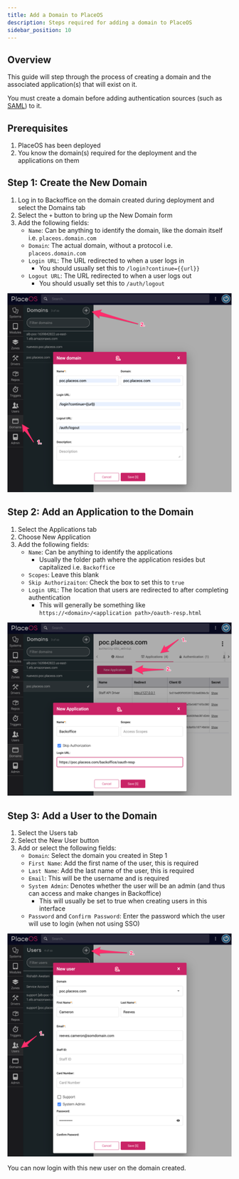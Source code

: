 ```yaml
---
title: Add a Domain to PlaceOS
description: Steps required for adding a domain to PlaceOS
sidebar_position: 10
---
```


## Overview

This guide will step through the process of creating a domain and the associated application(s) that will exist on it. 

You must create a domain before adding authentication sources (such as [SAML](../how-to/authentication/configure-saml.md)) to it.

## Prerequisites
1. PlaceOS has been deployed
2. You know the domain(s) required for the deployment and the applications on them

## Step 1: Create the New Domain

1. Log in to Backoffice on the domain created during deployment and select the Domains tab
2. Select the `+` button to bring up the New Domain form
3. Add the following fields:
   - `Name`: Can be anything to identify the domain, like the domain itself i.e. `placeos.domain.com`
   - `Domain`: The actual domain, without a protocol i.e. `placeos.domain.com`
   - `Login URL`: The URL redirected to when a user logs in
      - You should usually set this to `/login?continue={{url}}`
   - `Logout URL`: The URL redirected to when a user logs out
      - You should usually set this to `/auth/logout`

![Add Domain](./assets/add_domain.png)

## Step 2: Add an Application to the Domain

1. Select the Applications tab
2. Choose New Application
3. Add the following fields:
   - `Name`: Can be anything to identify the applications
      - Usually the folder path where the application resides but capitalized i.e. `Backoffice`
   - `Scopes`: Leave this blank
   - `Skip Authorizaiton`: Check the box to set this to `true`
   - `Login URL`: The location that users are redirected to after completing authentication
      - This will generally be something like `https://<domain>/<application path>/oauth-resp.html`

![Add Application](./assets/add_application.png)

## Step 3: Add a User to the Domain

1. Select the Users tab
2. Select the New User button
3. Add or select the following fields:
   - `Domain`: Select the domain you created in Step 1
   - `First Name`: Add the first name of the user, this is required
   - `Last Name`: Add the last name of the user, this is required
   - `Email`: This will be the username and is required
   - `System Admin`: Denotes whether the user will be an admin (and thus can access and make changes in Backoffice)
      - This will usually be set to true when creating users in this interface
   - `Password` and `Confirm Password`: Enter the password which the user will use to login (when not using SSO)

![Add Domain](./assets/add_user.png)

You can now login with this new user on the domain created.
